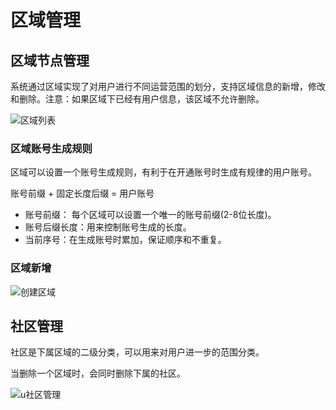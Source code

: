 # 区域管理

## 区域节点管理

系统通过区域实现了对用户进行不同运营范围的划分，支持区域信息的新增，修改和删除。注意：如果区域下已经有用户信息，该区域不允许删除。

![区域列表](http://qnstatic.toughcloud.net/Fl52aT_K9aj--Je9GNXL7lQ-kVCo)

### 区域账号生成规则

区域可以设置一个账号生成规则，有利于在开通账号时生成有规律的用户账号。

账号前缀 + 固定长度后缀 = 用户账号

- 账号前缀： 每个区域可以设置一个唯一的账号前缀(2-8位长度)。
- 账号后缀长度：用来控制账号生成的长度。
- 当前序号：在生成账号时累加，保证顺序和不重复。

### 区域新增

![创建区域](http://qnstatic.toughcloud.net/FmzK5uznmJhDcK-QK_GKfjffOWSF)


## 社区管理

社区是下属区域的二级分类，可以用来对用户进一步的范围分类。

当删除一个区域时，会同时删除下属的社区。

![u社区管理](http://qnstatic.toughcloud.net/FszcqtUHUDC_M9QbHP0AqqPXs5w6)